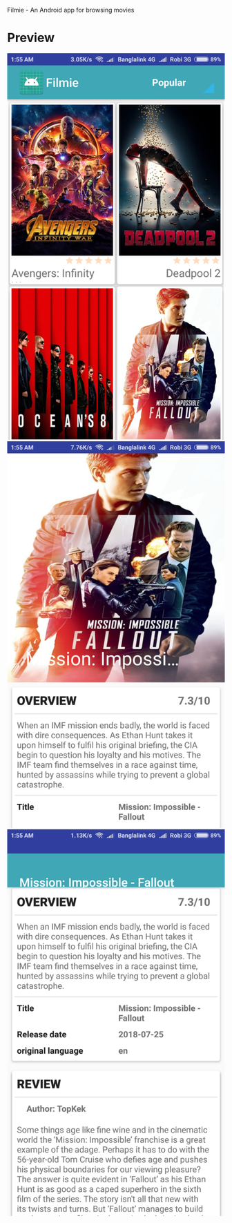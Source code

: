 Filmie - An Android app for browsing movies

# Preview
![one](screenshots/one.png?raw=true "Title")
![two](screenshots/two.png?raw=true "Title")
![three](screenshots/three.png?raw=true "Title")
